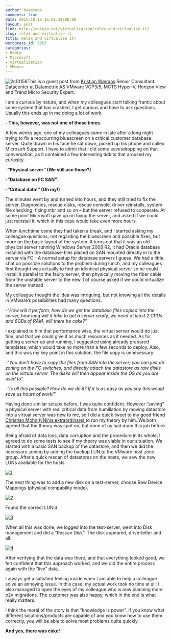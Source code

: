 ```yaml
---
author: kwaeraas
comments: true
date: 2015-10-15 16:01:38+00:00
layout: post
link: http://vninja.net/virtualization/relax-and-virtualize-it/
slug: relax-and-virtualize-it
title: Relax and virtualize it!
wordpress_id: 3853
categories:
- Howto
- Microsoft
- Virtualization
- VMware
---
```


![2c10159](http://vninja.net/wordpress/wp-content/uploads/2010/07/2c10159.jpg)This is a guest post from [Kristian Wæraas](https://twitter.com/kwaeraas)
Senior Consultant Datacenter at [Datametrix AS](http://www.datametrix.no)
VMware VCP3/5, MCTS Hyper-V, Horizon View and Trend Micro Security Expert.



I am a curious by nature, and when my colleagues start talking frantic about some system that has crashed, I get curious and have to ask questions. Usually this ends up in me doing a lot of work.

**- This, however, was not one of those times.**

A few weeks ago, one of my colleagues came in late after a long night trying to fix a reoccurring bluescreen on a critical customer database server. Quite drawn in his face he sat down, picked up his phone and called Microsoft Support. I have to admit that I did some eavesdropping on that conversation, as it contained a few interesting tidbits that aroused my curiosity.

**-“Physical server” (We still use those?)**

**-“Database on FC SAN”.**

**-“Critical data!” (Oh my!)**

The minutes went by and turned into hours, and they still tried to fix the server. Diagnostics, rescue disks, rescue console, driver reinstalls, system file checking, fixing mbr and so on – but the server refused to cooperate. At some point Microsoft gave up on fixing the server, and asked if we could just reinstall it, which in this case would take even more hours.

When lunchtime came they had taken a break, and I started asking my colleague questions; not regarding the bluescreen and possible fixes, but more on the basic layout of the system. It turns out that it was an old physical server running Windows Server 2008 R2, it had Oracle database installed with the database-files placed on SAN mounted directly in to the server via FC - A normal setup for database servers I guess. We had a little chat on possible solutions to the problem during lunch, and my colleagues first thought was actually to find an identical physical server so he could install it parallel to the faulty server, then physically moving the fiber cable from the unstable server to the new. I of course asked if we could virtualize the server instead.

My colleague thought the idea was intriguing, but not knowing all the details in VMware’s possibilities had many questions.

_-“How will it perform, how do we get the database files copied into the server, how long will it take to get a server ready, we need at least 2 CPUs and 8GBs of RAM, will there be cake?”_

I explained to him that performance wise, the virtual server would do just fine, and that we could give it as much resources as it needed. As for getting a server up and running, I suggested using already prepared templates, which would take no more than a few seconds to deploy. Also, and this was my key point in this solution, the file copy is unnecessary:

_-“You don’t have to copy the files from SAN into the server; you can just do zoning on the FC switches, and directly attach the datastore as raw disks on the virtual server. The disks will then appear inside the OS as you are used to”._

_-“Is all this possible? How do we do it? If it is as easy as you say this would save us hours of work!”_

Having done similar setups before, I was quite confident. However “saving” a physical server with real critical data from humiliation by moving datastore into a virtual server was new to me, so I did a quick tweet to my good friend [Christian Mohn (vNinja extraordinare) ](http://twitter.com/h0bbel)to run my theory by him. We both agreed that the theory was spot on, but none of us had done this job before.

Being afraid of data loss, data corruption and the procedure in its whole, I agreed to do some tests to see if my theory was viable in our situation. We started with a basic SAN backup of the datastore, and then we did the necessary zoning by adding the backup LUN to the VMware host zone-group. After a quick rescan of datastores on the hosts, we saw the new LUNs available for the hosts.

[![1](http://vninja.net/wordpress/wp-content/uploads/2015/10/1-300x233.png)](http://vninja.net/wordpress/wp-content/uploads/2015/10/1.png)

The next thing was to add a new disk on a test-server, choose Raw Device Mappings (physical compability mode).

[![2](http://vninja.net/wordpress/wp-content/uploads/2015/10/2-300x235.png)](http://vninja.net/wordpress/wp-content/uploads/2015/10/2.png)

Found the correct LUNid

[![3](http://vninja.net/wordpress/wp-content/uploads/2015/10/3-300x235.png)](http://vninja.net/wordpress/wp-content/uploads/2015/10/3.png)

When all this was done, we logged into the test-server, went into Disk management and did a “Rescan Disk”. The disk appeared, drive-letter and all:

[![4](http://vninja.net/wordpress/wp-content/uploads/2015/10/4-265x300.png)](http://vninja.net/wordpress/wp-content/uploads/2015/10/4.png)

After verifying that the data was there, and that everything looked good, we felt confident that this approach worked, and we did the entire process again with the “live” data.

I always get a satisfied feeling inside when I am able to help a colleague solve an annoying issue. In this case, my actual work took no time at all; I also managed to open the eyes of my colleague who is now planning more p2v migrations. The customer was also happy, which in the end is what really matters.

I think the moral of the story is that “knowledge is power”. If you know what different solutions/products are capable of and you know how to use them correctly, you will be able to solve most problems quite quickly.

**And yes, there was cake!**
